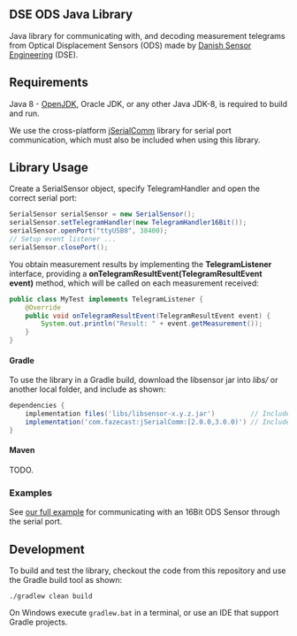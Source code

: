 DSE ODS Java Library
---------------------

Java library for communicating with, and decoding measurement telegrams from Optical Displacement Sensors (ODS) made by [Danish Sensor Engineering](https://www.danish-sensor-engineering.com) (DSE).

## Requirements

Java 8 - [OpenJDK](https://adoptopenjdk.net/), Oracle JDK, or any other Java JDK-8, is required to build and run.

We use the cross-platform [jSerialComm](https://fazecast.github.io/jSerialComm/) library for serial port communication, which must also be included when using this library.

## Library Usage

Create a SerialSensor object, specify TelegramHandler and open the correct serial port:

```java
SerialSensor serialSensor = new SerialSensor();
serialSensor.setTelegramHandler(new TelegramHandler16Bit());
serialSensor.openPort("ttyUSB0", 38400);
// Setup event listener ...
serialSensor.closePort();
```

You obtain measurement results by implementing the **TelegramListener** interface, providing a **onTelegramResultEvent(TelegramResultEvent event)** method, which will be called on each measurement received:

```java
public class MyTest implements TelegramListener {
    @Override
    public void onTelegramResultEvent(TelegramResultEvent event) {
        System.out.println("Result: " + event.getMeasurement());
    }
}
```

#### Gradle

To use the library in a Gradle build, download the libsensor jar into *libs/* or another local folder, and include as shown:


```groovy
dependencies {
    implementation files('libs/libsensor-x.y.z.jar')         // Include the DSE library
    implementation('com.fazecast:jSerialComm:[2.0.0,3.0.0)') // Include the jSerialComm library
}
```


#### Maven

TODO.


### Examples

See [our full example](https://bitbucket.org/nellemann_biz/libsensor/src/master/src/main/java/biz/nellemann/libsensor/SerialDemo.java) for communicating with an 16Bit ODS Sensor through the serial port.


## Development

To build and test the library, checkout the code from this repository and use the Gradle build tool as shown:

    ./gradlew clean build

On Windows execute ```gradlew.bat``` in a terminal, or use an IDE that support Gradle projects.
